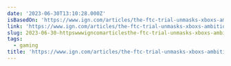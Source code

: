 ```yaml
---
date: '2023-06-30T13:10:28.000Z'
isBasedOn: 'https://www.ign.com/articles/the-ftc-trial-unmasks-xboxs-ambitions'
link: 'https://www.ign.com/articles/the-ftc-trial-unmasks-xboxs-ambitions'
slug: 2023-06-30-httpswwwigncomarticlesthe-ftc-trial-unmasks-xboxs-ambitions
tags:
  - gaming
title: 'https://www.ign.com/articles/the-ftc-trial-unmasks-xboxs-ambitions'
---
```


